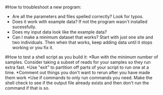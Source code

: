 #How to troubleshoot a new program:
* Are all the parameters and files spelled correctly? Look for typos.
* Does it work with example data? If not the program wasn't installed sucessfully.
* Does my input data look like the example data? 
* Can I make a minimum dataset that works? Start with just one site and two individuals. Then when that works, keep adding data until it stops working or you fix it.

#How to test a shell script as you build it:
*Run with the minimum number of samples. Consider taking a subset of reads for your samples so they run extra fast.
*Use "exit" to partition off parts of your script to run one at a time.	
*Comment out things you don't want to rerun after you have made them work
*Use if commands to only run commands you need. Make the shell check to see if the output file already exists and then don't run the command if that is so.
